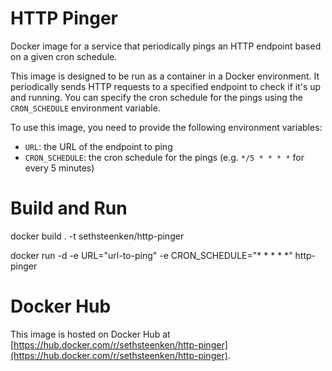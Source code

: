 # HTTP Pinger

Docker image for a service that periodically pings an HTTP endpoint based on a given cron schedule.

This image is designed to be run as a container in a Docker environment. It periodically sends HTTP requests to a specified endpoint to check if it's up and running. You can specify the cron schedule for the pings using the `CRON_SCHEDULE` environment variable.

To use this image, you need to provide the following environment variables:

- `URL`: the URL of the endpoint to ping
- `CRON_SCHEDULE`: the cron schedule for the pings (e.g. `*/5 * * * *` for every 5 minutes)

# Build and Run
docker build . -t sethsteenken/http-pinger

docker run -d -e URL="url-to-ping" -e CRON_SCHEDULE="* * * * *" http-pinger 

# Docker Hub

This image is hosted on Docker Hub at [https://hub.docker.com/r/sethsteenken/http-pinger](https://hub.docker.com/r/sethsteenken/http-pinger).
